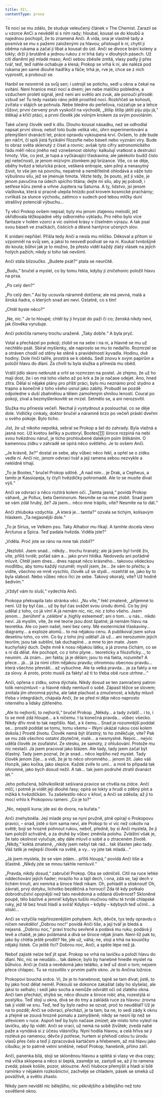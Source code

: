 ```yaml
---
title: XI\.
contentType: prose
---
```


  

Té noci se mu zdálo, že studuje veleučený článek v The Chemist. Zarazil se u vzorce AnCi a nevěděl si s ním rady; hloubal, kousal se do kloubů a najednou pochopil, že to znamená Anči. A vida, ona je vlastně tady a posmívá se mu s pažemi založenými za hlavou; přistoupil k ní, chytil ji oběma rukama a začal ji líbat a kousat do úst. Anči se divoce brání koleny a lokty; drží ji brutálně a jednou rukou z ní trhá šaty v dlouhých pásech. Už cítí dlaněmi její mladé maso; Anči sebou zběsile zmítá, vlasy padly jí přes tvář, teď, teď náhle ochabuje a klesá; Prokop se vrhá k ní, ale nalézá pod rukama jen samé dlouhé hadříky a fáče; trhá je, rve je, chce se z nich vyprostit, a probouzí se.

Hanbil se nesmírně za svůj sen; i ustrojil se potichu, sedl u okna a čekal na svítání. Není hranice mezi nocí a dnem; jen nebe maličko pobledne, a vzduchem proletí signál, jenž není ani světlo ani zvuk, ale poroučí přírodě: vzbuď se! Tu tedy nastalo ráno ještě prostřed noci. Rozkřičeli se kohouti, zvířata v stájích se pohnula. Nebe bledne do perleťova, rozzařuje se a lehce růžoví; první červený pruh vyskočil na východě, „štilip štilip játiti piju piju já,“ štěkají a křičí ptáci, a první člověk jde volným krokem za svým povoláním.

Také učený člověk sedl k dílu. Dlouho kousal násadku, než se odhodlal napsat první slova; neboť toto bude veliká věc, úhrn experimentování a přemýšlení dvanácti let, práce opravdu vykoupená krví. Ovšem, to zde bude jen náčrt, či spíš jistá fyzikální filozofie nebo báseň nebo vyznání víry. Bude to obraz světa sklenutý z čísel a rovnic; avšak tyto cifry astronomického řádu měří něco jiného než vznešenost oblohy: kalkulují vratkost a destrukci hmoty. Vše, co jest, je tupá a vyčkávající třaskavina; ale jakékoliv budiž číslo její netečnosti, je jenom mizivým zlomkem její brizance. Vše, co se děje, oběhy hvězd a telurická práce, veškerá entropie, sám pilný a nenasytný život, to vše jen na povrchu, nepatrně a neměřitelně ohlodává a váže tuto výbušnou sílu, jež se jmenuje hmota. Vězte tedy, že pouto, jež ji váže, je jenom pavučina na údech spícího titána; dejte mi sílu, aby jej pobodl, i setřese kůru země a vrhne Jupitera na Saturna. A ty, lidstvo, jsi jenom vlaštovka, která si pracně ulepila hnízdo pod krovem kosmické prachárny; cvrlikáš za slunce východu, zatímco v sudech pod tebou mlčky duní strašlivý potenciál výbuchu…

Ty věci Prokop ovšem nepsal; byly mu jenom ztajenou melodií, jež okřídlovala těžkopádné věty odborného výkladu. Pro něho bylo více fantazie v holém vzorci a víc oslnivé krásy v číselném výrazu. A tak psal svou báseň ve značkách, číslicích a děsné hantýrce učených slov.

K snídani nepřišel. Přišla tedy Anči a nesla mu mlíčko. Děkoval a přitom si vzpomněl na svůj sen, a jaksi to nesvedl podívat se na ni. Koukal tvrdošíjně do kouta; bůhví jak je to možno, že přesto viděl každý zlatý vlásek na jejích holých pažích; nikdy si toho tak nevšiml.

Anči stála blizoučko. „Budete psát?“ ptala se neurčitě.

„Budu,“ bručel a myslel, co by tomu řekla, kdyby jí zničehonic položil hlavu na prsa.

„Po celý den?“

„Po celý den.“ Asi by ucouvla náramně dotčena; ale má pevná, malá a široká ňadra, o kterých snad ani neví. Ostatně, co s tím!

„Chtěl byste něco?“

„Ne, nic.“ Je to hloupé; chtěl by ji hryzat do paží či co; ženská nikdy neví, jak člověka vyrušuje.

Anči pokrčila rameny trochu uraženě. „Taky dobře.“ A byla pryč.

Vstal a přecházel po pokoji; zlobil se na sebe i na ni, a hlavně se mu už nechtělo psát. Sbíral myšlenky, ale naprosto se mu to nedařilo. Rozmrzel se a otráven chodil od stěny ke stěně s pravidelností kyvadla. Hodinu, dvě hodiny. Dole řinčí talíře, prostírá se k obědu. Sedl znovu k svým papírům a položil hlavu do dlaní. Za chvíli tu byla služka a přinesla mu oběd.

Vrátil jídlo skoro netknuté a vrhl se rozmrzen na postel. Je zřejmo, že už ho mají dost, že i on má toho všeho až po krk a že je načase odejet. Ano, hned zítra. Dělal si nějaké plány pro příští práci, bylo mu neznámo proč stydno a trapno a konečně z toho všeho usnul jako zabitý. Probudil se pozdě odpoledne s duší zbahnělou a tělem zamořeným shnilou leností. Coural po pokoji, zíval a bezmyšlenkovitě se mrzel. Setmělo se, a ani nerozsvítil.

Služka mu přinesla večeři. Nechal ji vystydnout a poslouchal, co se děje dole. Vidličky cinkaly, doktor bručel a náramně brzo po večeři práskl dveřmi u svého pokoje. Bylo ticho.

Jist, že už nikoho nepotká, sebral se Prokop a šel do zahrady. Byla vlažná a jasná noc. Už kvetou šeříky a pustoryl, Bootes[\[11\]](./resources/undefined) široce rozpíná na nebi svou hvězdnou náruč, je ticho prohloubené dalekým psím štěkáním. O kamennou zídku v zahradě se opírá něco světlého. Je to ovšem Anči.

„Je krásně, že?“ dostal ze sebe, aby vůbec něco řekl, a opřel se o zídku vedle ní. Anči nic, jenom odvrací tvář a její ramena sebou nezvykle a neklidně trhají.

„To je Bootes,“ bručel Prokop sdílně. „A nad ním… je Drak, a Cepheus, a tamto je Kassiopeja, ty čtyři hvězdičky pohromadě. Ale to se musíte dívat výš.“

Anči se odvrací a něco roztírá kolem očí. „Tamta jasná,“ povídá Prokop váhavě, „je Pollux, beta Geminorum. Nesmíte se na mne zlobit. Snad jsem se vám zdál hrubý, že? Já jsem… něco mne trápilo, víte? Nesmíte na to dát.“

Anči zhluboka vzdychla. „A která je… tamta?“ ozvala se tichým, kolísavým hláskem. „Ta nejjasnější dole.“

„To je Sírius, ve Velkém psu. Taky Alhabor mu říkají. A tamhle docela vlevo Arcturus a Spica. Teď padala hvězda. Viděla jste?“

„Viděla. Proč jste se ráno na mne tak zlobil?“

„Nezlobil. Jsem snad… někdy… trochu hranatý; ale já jsem byl tvrdě živ, víte, příliš tvrdě; pořád sám a… jako první hlídka. Nedovedu ani pořádně mluvit. Chtěl jsem dnes… dnes napsat něco krásného… takovou vědeckou modlitbu, aby tomu každý rozuměl; myslil jsem, že… že vám to přečtu; a vidíte, všechno ve mně vyschlo, člověk už se stydí… rozehřát se, jako by to byla slabost. Nebo vůbec něco říci ze sebe. Takový okoralý, víte? Už hodně šedivím.“

„Vždyť vám to sluší,“ vydechla Anči.

Prokopa překvapila tato stránka věci. „Nu víte,“ řekl zmateně, „příjemné to není. Už by byl čas… už by byl čas svážet svou úrodu domů. Co by jiný udělal z toho, co já vím! A já nemám nic, nic, nic z toho všeho. Jsem jenom… ‚berühmt‘ a ‚célèbre‘ a ‚highly esteemed‘; ani o tom… u nás… nikdo neví. Já myslím, víte, že mé teorie jsou dost špatné; já nemám hlavu na teoretika. Ale co jsem našel, není bez ceny. Mé exotermické třaskaviny… diagramy… a exploze atomů… to má nějakou cenu. A publikoval jsem sotva desetinu toho, co vím. Co by z toho jiný udělal! Já už… ani nerozumím jejich teoriím; jsou tak subtilní, tak duchaplné… a mne to jen mate. Jsem kuchyňský duch. Dejte mně k nosu nějakou látku, a já zrovna čichám, co se s ní dá dělat. Ale pochopit, co z toho plyne… teoreticky a filozoficky…, to neumím. Já znám… jen fakta; já je dělám; jsou to má fakta, rozumíte? A přece… já… já za nimi cítím nějakou pravdu; ohromnou obecnou pravdu… která všechno převrátí… až vybuchne. Ale ta velká pravda… je za fakty a ne za slovy. A proto, proto musíš za fakty! až ti to třeba obě ruce utrhne…“

Anči, opřena o zídku, sotva dýchala. Nikdy dosud se ten zamračený patron tolik nerozmluvil – a hlavně nikdy nemluvil o sobě. Zápasil těžce se slovem; zmítala jím ohromná pýcha, ale také plachost a zmučenost; a kdyby mluvil třeba v integrálách, chápala Anči, že se před ní děje něco naprosto niterného a lidsky zjitřeného.

„Ale to nejhorší, to nejhorší,“ bručel Prokop. „Někdy… a tady zvlášť… i to, i to se mně zdá hloupé… a k ničemu. I ta konečná pravda… vůbec všecko. Nikdy dřív mně to tak nepřišlo. Nač, a k čemu… Snad je rozumnější poddat se… prostě poddat se tomu, tomu všemu – (Nyní ukázal rukou cosi kolem dokola.) Prostě životu. Člověk nemá být šťastný; to ho změkčuje, víte? Pak se mu zdá všechno ostatní zbytečné, malé… a nesmyslné. Nejvíc… nejvíc udělá člověk ze zoufalství. Ze stesku, ze samoty, z ohlušování. Protože mu nic nestačí. Já jsem pracoval jako blázen. Ale tady, tady jsem začal být šťastný. Tady jsem poznal, že je snad… něco lepšího než myslet. Tady člověk jenom žije… a vidí, že je to něco ohromného… jenom žít. Jako váš Honzík, jako kočka, jako slepice. Každé zvíře to umí… a mně to připadá tak ohromné, jako bych dosud nežil. A tak… tak jsem podruhé ztratil dvanáct let.“

Jeho potlučená, bůhvíkolikrát sešívaná pravice se chvěla na zídce. Anči mlčí, i potmě je vidět její dlouhé řasy; opírá se lokty a hrudí o zděný plot a mžiká k hvězdičkám. Tu zašelestilo něco v křoví, a Anči se zděsila; až ji to mocí vrhlo k Prokopovu rameni. „Co je to?“

„Nic, nejspíš kuna; jde asi do dvora, na kuřata.“

Anči znehybněla. Její mladé prsy se nyní pružně, plně opírají o Prokopovu pravici, – snad, jistě o tom sama neví, ale Prokop to ví víc než cokoliv na světě; bojí se hrozně pohnout rukou, neboť, předně, by si Anči myslela, že ji tam položil schválně, a za druhé by vůbec změnila polohu. Zvláštní však je, že tato okolnost vylučuje, aby dále mluvil o sobě a o ztraceném životě. „Nikdy,“ koktá zmateně, „nikdy jsem nebyl tak rád… tak šťasten jako tady. Váš tatík je nejlepší člověk na světě, a vy… vy jste tak mladá…“

„Já jsem myslela, že se vám zdám… příliš hloupá,“ povídá Anči tiše a šťastně. „Nikdy jste se mnou takhle nemluvil.“

„Pravda, nikdy dosud,“ zabručel Prokop. Oba se odmlčeli. Cítil na ruce lehké oddechování jejích ňader; mrazilo ho a tajil dech, i ona, zdá se, tají dech v tichém trnutí, ani nemrká a široce hledí nikam. Oh, pohladit a stisknout! Oh, závrati, prvý dotyku, lichotko bezděčná a horoucí! Zda tě kdy potkalo dobrodružství opojnější než tato nevědomá a oddaná důvěrnost? Skloněné poupě, tělo bázlivé a jemné! kdybys tušilo mučivou něhu té tvrdé chlapské ruky, jež tě bez hnutí hladí a svírá! Kdybys – kdyby – kdybych teď učinil… a stiskl…

Anči se vztyčila nejpřirozenějším pohybem. Ach, děvče, tys tedy opravdu o ničem nevědělo! „Dobrou noc!“ povídá Anči tiše, a její tvář je bledá a nejasná. „Dobrou noc,“ praví trochu sevřeně a podává mu ruku; podává ji levě a chabě, je jako polámaná a dívá se široce nějak jinam. Není-liž pak to, jako by chtěla ještě prodlít? Ne, jde už, váhá; ne, stojí a trhá na kousíčky nějaký lístek. Co ještě říci? Dobrou noc, Anči, a spěte lépe než já.

Neboť zajisté nelze teď jít spat. Prokop se vrhá na lavičku a položí hlavu do dlaní. Nic, nic se neudálo… tak dalece; bylo by hanebné hnedle myslet na bůhvíco. Anči je čistá a nevědomá jako telátko, a teď už dost o tom; nejsem přece chlapec. Tu se rozsvítilo v prvním patře okno. Je to Ančina ložnice.

Prokopovi bouchá srdce. Ví, že je to hanebnost, tajně se tam dívat; jistě, to by jako host dělat neměl. Pokouší se dokonce zakašlat (aby ho slyšela), ale jaksi to selhalo; i sedí jako socha a nemůže odvrátit očí od zlatého okna. Anči tam přechází, shýbá se, něco dlouze a široce robí; aha, rozestýlá si postýlku. Teď stojí u okna, dívá se do tmy a zakládá ruce za hlavou: zrovna tak ji viděl ve snu. Teď, teď by bylo radno se ozvat; proč to neudělal? Už je na to pozdě; Anči se odvrací, přechází, je ta tam; ba ne, to sedí zády k oknu a zřejmě se zouvá hrozně pomalu a zamyšleně; nikdy se nesní líp než se střevícem v ruce. Aspoň teď by bylo načase zmizet; ale místo toho vylezl na lavičku, aby líp viděl. Anči se vrací, už nemá na sobě živůtek; zvedá nahé paže a vyndává si z účesu vlásničky. Nyní hodila hlavou, a celá hříva se jí rozlévá po ramenou; děvče jí potřese, hurtem si přehodí celou tu úrodu vlasů přes čelo a teď ji zpracovává kartáčem a hřebenem, až má hlavu jako cibulku; je to patrně velmi směšné, neboť Prokop, hanebník, přímo září.

Anči, panenka bílá, stojí se skloněnou hlavou a splétá si vlasy ve dva copy; má víčka sklopena a něco si šeptá, zasměje se, zastydí se, až jí to ramena zvedá; pásek košile, pozor, sklouzne. Anči hluboce přemýšlí a hladí si bílé ramínko v nějakém rozkošnictví, zachvěje se chladem, pásek se smeká už povážlivě, a světlo zhaslo.

Nikdy jsem neviděl nic bělejšího, nic pěknějšího a bělejšího než toto osvětlené okno.
